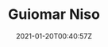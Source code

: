 ---
title: "Guiomar Niso"
date: 2021-01-20T00:40:57Z
position : 'Researcher'
description : "More about Guio"
image : '/images/avatar/franco.jpg'
tags : ['contributor']
draft: true

---